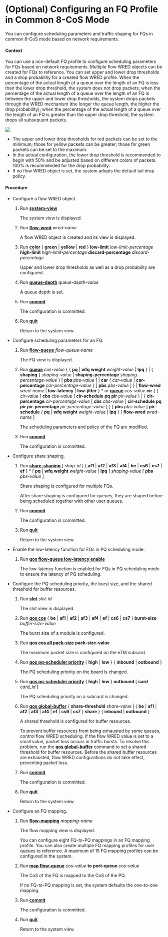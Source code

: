 (Optional) Configuring an FQ Profile in Common 8-CoS Mode
=========================================================

You can configure scheduling parameters and traffic shaping for FQs in common 8-CoS mode based on network requirements.

#### Context

You can use a non-default FQ profile to configure scheduling parameters for FQs based on network requirements. Multiple flow WRED objects can be created for FQs to reference. You can set upper and lower drop thresholds and a drop probability for a created flow WRED profile. When the percentage of the actual length of a queue over the length of an FQ is less than the lower drop threshold, the system does not drop packets; when the percentage of the actual length of a queue over the length of an FQ is between the upper and lower drop thresholds, the system drops packets through the WRED mechanism (the longer the queue length, the higher the drop probability); when the percentage of the actual length of a queue over the length of an FQ is greater than the upper drop threshold, the system drops all subsequent packets.

![](../../../../public_sys-resources/note_3.0-en-us.png) 

* The upper and lower drop thresholds for red packets can be set to the minimum; those for yellow packets can be greater; those for green packets can be set to the maximum.
* In the actual configuration, the lower drop threshold is recommended to begin with 50% and be adjusted based on different colors of packets. 100% is recommended for the drop probability.
* If no flow WRED object is set, the system adopts the default tail drop policy.


#### Procedure

* Configure a flow WRED object.
  1. Run [**system-view**](cmdqueryname=system-view)
     
     
     
     The system view is displayed.
  2. Run [**flow-wred**](cmdqueryname=flow-wred) *wred-name*
     
     
     
     A flow WRED object is created and its view is displayed.
  3. Run [**color**](cmdqueryname=color) { **green** | **yellow** | **red** } **low-limit** *low-limit-percentage* **high-limit** *high-limit-percentage* **discard-percentage** *discard-percentage*
     
     
     
     Upper and lower drop thresholds as well as a drop probability are configured.
  4. Run [**queue-depth**](cmdqueryname=queue-depth) *queue-depth-value*
     
     
     
     A queue depth is set.
  5. Run [**commit**](cmdqueryname=commit)
     
     
     
     The configuration is committed.
  6. Run [**quit**](cmdqueryname=quit)
     
     
     
     Return to the system view.
* Configure scheduling parameters for an FQ.
  1. Run [**flow-queue**](cmdqueryname=flow-queue) *flow-queue-name*
     
     
     
     The FQ view is displayed.
  2. Run [**queue**](cmdqueryname=queue) *cos-value* { { **pq** | **wfq** **weight** *weight-value* | **lpq** } | { **shaping** { *shaping-value* | **shaping-percentage** *shaping-percentage-value* } [ **pbs** *pbs-value* ] | **car** { *car-value* | **car-percentage** *car-percentage-value* } [ **pbs** *pbs-value* ] } | **flow-wred** *wred-name* | **low-latency** | **low-jitter** } \* or [**queue**](cmdqueryname=queue) *cos-value* **cir** { { *cir-value* [ **cbs** *cbs-value* ] **cir-schedule** **pq** **pir** *pir-value* } | { **cir-percentage** *cir-percentage-value* [ **cbs** *cbs-value* ] **cir-schedule** **pq** **pir** **pir-percentage** *pir-percentage-value* } } [ **pbs** *pbs-value* ] **pir-schedule** { **pq** | **wfq** **weight** *weight-value* | **lpq** } [ **flow-wred** *wred-name* ]
     
     
     
     The scheduling parameters and policy of the FQ are modified.
  3. Run [**commit**](cmdqueryname=commit)
     
     
     
     The configuration is committed.
* Configure share shaping.
  1. Run [**share-shaping**](cmdqueryname=share-shaping) [ *shap-id* ] { **af1** | **af2** | **af3** | **af4** | **be** | **cs6** | **cs7** | **ef** } \* [ **pq** | **wfq** **weight** *weight-value* | **lpq** ] *shaping-value* [ **pbs** *pbs-value* ]
     
     
     
     Share shaping is configured for multiple FQs.
     
     After share shaping is configured for queues, they are shaped before being scheduled together with other user queues.
  2. Run [**commit**](cmdqueryname=commit)
     
     
     
     The configuration is committed.
  3. Run [**quit**](cmdqueryname=quit)
     
     
     
     Return to the system view.
* Enable the low-latency function for FQs in PQ scheduling mode.
  1. Run [**qos flow-queue low-latency enable**](cmdqueryname=qos+flow-queue+low-latency+enable)
     
     
     
     The low-latency function is enabled for FQs in PQ scheduling mode to ensure the latency of PQ scheduling.
* Configure the PQ scheduling priority, the burst size, and the shared threshold for buffer resources.
  1. Run [**slot**](cmdqueryname=slot) *slot-id*
     
     
     
     The slot view is displayed.
  2. Run [**qos cos**](cmdqueryname=qos+cos) { **be** | **af1** | **af2** | **af3** | **af4** | **ef** | **cs6** | **cs7** } **burst-size** *buffer-size-value*
     
     
     
     The burst size of a module is configured.
  3. Run **[**qos cos all pack-size**](cmdqueryname=qos+cos+all+pack-size)** **pack-size-value**
     
     
     
     The maximum packet size is configured on the eTM subcard.
  4. Run [**qos pq-scheduler priority**](cmdqueryname=qos+pq-scheduler+priority) { **high** | **low** } { **inbound** | **outbound** }
     
     
     
     The PQ scheduling priority on the board is changed.
  5. Run [**qos pq-scheduler priority**](cmdqueryname=qos+pq-scheduler+priority) { **high** | **low** } **outbound** [ **card** *card\_id* ]
     
     
     
     The PQ scheduling priority on a subcard is changed.
  6. Run [**qos global-buffer**](cmdqueryname=qos+global-buffer) { **share-threshold** *share-value* | { **be** | **af1** | **af2** | **af3** | **af4** | **ef** | **cs6** | **cs7** } **share** } { **inbound** | **outbound** }
     
     
     
     A shared threshold is configured for buffer resources.
     
     
     
     To prevent buffer resources from being exhausted by some queues, control flow WRED scheduling. If the flow WRED value is set to a small value, packet loss occurs in traffic bursts. To resolve this problem, run the [**qos global-buffer**](cmdqueryname=qos+global-buffer) command to set a shared threshold for buffer resources. Before the shared buffer resources are exhausted, flow WRED configurations do not take effect, preventing packet loss.
  7. Run [**commit**](cmdqueryname=commit)
     
     
     
     The configuration is committed.
  8. Run [**quit**](cmdqueryname=quit)
     
     
     
     Return to the system view.
* Configure an FQ mapping.
  1. Run [**flow-mapping**](cmdqueryname=flow-mapping) *mapping-name*
     
     
     
     The flow mapping view is displayed.
     
     
     
     You can configure eight FQ-to-PQ mappings in an FQ mapping profile. You can also create multiple FQ mapping profiles for user queues to reference. A maximum of 15 FQ mapping profiles can be configured in the system.
  2. Run [**map flow-queue**](cmdqueryname=map+flow-queue) *cos-value* **to** **port-queue** *cos-value*
     
     
     
     The CoS of the FQ is mapped to the CoS of the PQ.
     
     
     
     If no FQ-to-PQ mapping is set, the system defaults the one-to-one mapping.
  3. Run [**commit**](cmdqueryname=commit)
     
     
     
     The configuration is committed.
  4. Run [**quit**](cmdqueryname=quit)
     
     
     
     Return to the system view.
